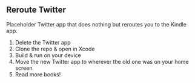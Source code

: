 Reroute Twitter
---------------

Placeholder Twitter app that does nothing but reroutes you to the Kindle app.

1. Delete the Twitter app
2. Clone the repo & open in Xcode
3. Build & run on your device
4. Move the new Twitter app to wherever the old one was on your home screen
5. Read more books!
